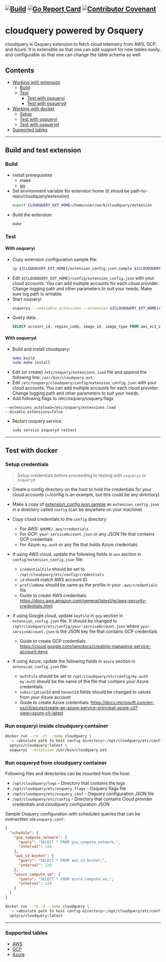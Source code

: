 [![Build](https://github.com/Uptycs/cloudquery/workflows/Build/badge.svg?branch=master)](https://github.com/Uptycs/cloudquery/actions?query=workflow%3ABuild)
[![Go Report Card](https://goreportcard.com/badge/github.com/Uptycs/cloudquery)](https://goreportcard.com/report/github.com/Uptycs/cloudquery)
[![Contributor Covenant](https://img.shields.io/badge/Contributor%20Covenant-v2.0%20adopted-ff69b4.svg)](CODE_OF_CONDUCT.md)
---

# cloudquery powered by Osquery

cloudquery is Osquery extension to fetch cloud telemetry from AWS, GCP, and Azure. It is extensible so that
one can add support for new tables easily, and configurable so that one can change the table schema as well.

## Contents

- [Working with extension](#build-and-test-extension)
  * [Build](#build)
  * [Test](#test)
    + [Test with osqueryi](#with-osqueryi)
    + [Test with osqueryd](#with-osqueryd)
- [Working with docker](#test-with-docker)
  * [Setup](#setup-credentials)
  * [Test with osqueryi](#run-osqueryi-from-cloudquery-container)
  * [Test with osqueryd](#run-osqueryd-from-cloudquery-container)
- [Supported tables](#supported-tables)

---

## Build and test extension

### Build

- Install prerequisites
  - make
  - [go](https://golang.org/doc/install#install)
- Set environment variable for extension home (it shoud be path-to-repo/cloudquery/extension)
  ```sh
  export CLOUDQUERY_EXT_HOME=/home/user/work/cloudquery/extension
  ```
- Build the extension:
  ```sh
  make
  ````

### Test

#### With osqueryi

- Copy extension configuration sample file:
  ```sh
  cp ${CLOUDQUERY_EXT_HOME}/extension_config.json.sample ${CLOUDQUERY_EXT_HOME}/config/extension_config.json
  ```
- Edit `${CLOUDQUERY_EXT_HOME}/config/extension_config.json` with your cloud accounts. You can add multiple accounts for each cloud provider. Change logging path and other parameters to suit your needs. Make sure log path is writable.
- Start osqueryi
  ```sh
  osqueryi --nodisable_extensions --extension ${CLOUDQUERY_EXT_HOME}/../cloudquery
  ```
- Query data:
  ```sql
  SELECT account_id, region_code, image_id, image_type FROM aws_ec2_image;
  ```

#### With osqueryd

- Build and install cloudquery:
  ```sh
  make build
  sudo make install
  ```
- Edit (or create) `/etc/osquery/extensions.load` file and append the following line: `/usr/bin/cloudquery.ext`
- Edit `/etc/osquery/cloudquery/config/extension_config.json` with your cloud accounts. You can add multiple accounts for each cloud provider. Change logging path and other parameters to suit your needs.
- Add following flags to /etc/osquery/osquery.flags
```
--extensions_autoload=/etc/osquery/extensions.load
--disable_extensions=false
```
- Restart osquery service:
  ```sh
  sudo service osqueryd restart
  ```

---

## Test with docker

### Setup credentials

> Setup credentials before proceeding to testing with `osqueryi` or `osqueryd`

- Create a config directory on the host to hold the credentials for your cloud accounts (~/config is an example, but this could be any directory).

- Make a copy of [extension_config.json.sample](extension/extension_config.json.sample) as `extension_config.json` in a directory called `config` (can be anywhere on your machine)
- Copy cloud credentials to the `config` directory
  - For AWS: `$HOME/.aws/credentials`
  - For GCP: `your-serviceAccount.json` or any JSON file that contains GCP credentials
  - For Azure: `my.auth` or any file that holds Azure credentials

- If using AWS cloud, update the following fields in `aws` section in `config/extension_config.json` file:
  - `credentialFile` should be set to `/opt/cloudquery/etc/config/credentials`
  - `id` should match AWS account ID
  - `profileName` should be same as the profile in your `.aws/credentials` file
  - Guide to create AWS credentials: https://docs.aws.amazon.com/general/latest/gr/aws-security-credentials.html

- If using Google cloud, update `keyFile` in `gcp` section in `extension_config.json` file. It should be changed to `/opt/cloudquery/etc/config/your-serviceAccount.json` where `your-serviceAccount.json` is the JSON key file that contains GCP credentials
  - Guide to create GCP credentials: https://cloud.google.com/iam/docs/creating-managing-service-account-keys

- If using Azure, update the following fields in `azure` section in `extension_config.json` file:
  - `authFile` should be set to `/opt/cloudquery/etc/config/my.auth`. `my.auth` should be the name of the file that contains your Azure credentials.
  - `subscriptionId` and `tenantId` fields should be changed to values from your Azure account
  - Guide to create Azure credentials: https://docs.microsoft.com/en-us/cli/azure/create-an-azure-service-principal-azure-cli?view=azure-cli-latest

### Run osqueryi inside cloudquery container

```sh
docker run --rm -it --name cloudquery \
  -v <absolute path to host config directory>:/opt/cloudquery/etc/config \
  uptycs/cloudquery:latest \
  osqueryi --extension /usr/bin/cloudquery.ext
```

### Run osqueryd from cloudquery container

Following files and directories can be mounted from the host:
- `/opt/cloudquery/logs`              - Directory that contains the logs
- `/opt/cloudquery/etc/osquery.flags` - Osquery flags file
- `/opt/cloudquery/etc/osquery.conf`  - Osquery configuration JSON file
- `/opt/cloudquery/etc/config`        - Directory that contains Cloud provider credentials and cloudquery configuration JSON

Sample Osquery configuration with scheduled queries that can be overwritten via `osquery.conf`:
```json
{
  "schedule": {
    "gcp_compute_network": {
      "query": "SELECT * FROM gcp_compute_network;",
      "interval": 120
    },
    "aws_s3_bucket": {
      "query": "SELECT * FROM aws_s3_bucket;",
      "interval": 120
    },
    "azure_compute_vm": {
      "query": "SELECT * FROM azure_compute_vm;",
      "interval": 120
    }
  }
}
```

```sh
docker run --rm -d --name cloudquery \
  -v <absolute path to host config directory>:/opt/cloudquery/etc/config \
  uptycs/cloudquery:latest
```

---

### Supported tables
- [AWS](extension/aws/tables.md)
- [GCP](extension/gcp/tables.md)
- [Azure](extension/azure/tables.md)
